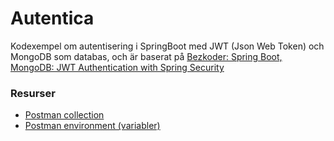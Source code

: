 # Autentica

Kodexempel om autentisering i SpringBoot med JWT (Json Web Token) och MongoDB som databas, och är baserat på [Bezkoder: Spring Boot, MongoDB: JWT Authentication with Spring Security](https://www.bezkoder.com/spring-boot-jwt-auth-mongodb/)

### Resurser
* [Postman collection](https://www.postman.com/lunar-module-administrator-13410755/workspace/sysjm5/collection/18455651-2b6a49fa-3b4e-4eca-bbf5-a0cc639a0523?action=share&creator=18455651)
* [Postman environment (variabler)](https://www.postman.com/lunar-module-administrator-13410755/workspace/sysjm5/environment/18455651-76eb43f4-59c5-46c1-8152-1ae98cbe182a)

